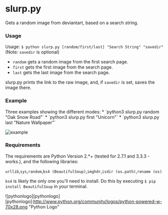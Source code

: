 slurp.py
========
Gets a random image from deviantart, based on a search string.

<h3>Usage</h3>

Usage: `$ python slurp.py [random/first/last] "Search String" "savedir"`
(Note: `savedir` is optional)

* `random` gets a random image from the first search page.
* `first` gets the first image from the search page.
* `last` gets the last image from the search page.

slurp.py prints the link to the raw image, and, if `savedir` is set, saves the image there.

<h3>Example</h3>
Three examples showing the different modes:
* `python3 slurp.py random "Oak Snow Road"`
* `python3 slurp.py first "Unicorn"`
* `python3 slurp.py last "Nature Wallpaper"`

![example][example]

[example]:https://raw.github.com/dfmogk/slurp/master/Example.png "Example"

<h3>Requirements</h3>
The requirements are Python Version 2.*+ (tested for 2.7.1 and 3.3.3 - works.), and the following libraries:

`urllib`,`sys`,`random`,`bs4 (BeautifulSoup)`,`imghdr`,`isdir (os.path)`,`rename (os)`

`bs4` is likely the only one you'll need to install. Do this by executing `$ pip install BeautifulSoup` in your terminal.

![pythonlogo][pythonlogo]
[pythonlogo]:http://www.python.org/community/logos/python-powered-w-70x28.png "Python Logo"

